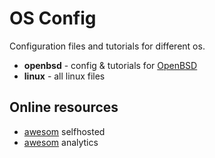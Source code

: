 # OS Config

Configuration files and tutorials for different os.

* **openbsd** - config & tutorials for [OpenBSD](https://www.openbsd.org)
* **linux** - all linux files

## Online resources
* [awesom](https://github.com/awesome-selfhosted/awesome-selfhosted) selfhosted
* [awesom](https://github.com/onurakpolat/awesome-analytics) analytics
